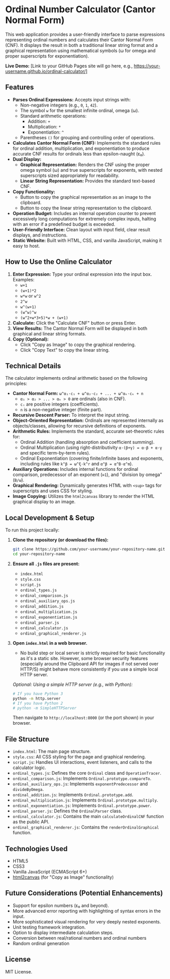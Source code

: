 # Ordinal Number Calculator (Cantor Normal Form)

This web application provides a user-friendly interface to parse expressions representing ordinal numbers and calculates their Cantor Normal Form (CNF). It displays the result in both a traditional linear string format and a graphical representation using mathematical symbols (ω for omega and proper superscripts for exponentiation).

**Live Demo:** [Link to your GitHub Pages site will go here, e.g., https://your-username.github.io/ordinal-calculator/]

## Features

*   **Parses Ordinal Expressions:** Accepts input strings with:
    *   Non-negative integers (e.g., `0`, `1`, `42`).
    *   The symbol `w` for the smallest infinite ordinal, omega (ω).
    *   Standard arithmetic operations:
        *   Addition: `+`
        *   Multiplication: `*`
        *   Exponentiation: `^`
    *   Parentheses `()` for grouping and controlling order of operations.
*   **Calculates Cantor Normal Form (CNF):** Implements the standard rules for ordinal addition, multiplication, and exponentiation to produce accurate CNF results for ordinals less than epsilon-naught (ε₀).
*   **Dual Display:**
    *   **Graphical Representation:** Renders the CNF using the proper omega symbol (ω) and true superscripts for exponents, with nested superscripts sized appropriately for readability.
    *   **Linear String Representation:** Provides the standard text-based CNF.
*   **Copy Functionality:**
    *   Button to copy the graphical representation as an image to the clipboard.
    *   Button to copy the linear string representation to the clipboard.
*   **Operation Budget:** Includes an internal operation counter to prevent excessively long computations for extremely complex inputs, halting with an error if a predefined budget is exceeded.
*   **User-Friendly Interface:** Clean layout with input field, clear result displays, and instructions.
*   **Static Website:** Built with HTML, CSS, and vanilla JavaScript, making it easy to host.

## How to Use the Online Calculator

1.  **Enter Expression:** Type your ordinal expression into the input box. Examples:
    *   `w+1`
    *   `(w+1)*2`
    *   `w*w` or `w^2`
    *   `2^w`
    *   `w^(w+1)`
    *   `(w^w)^w`
    *   `(w^2+w*3+5)*w + (w+1)`
2.  **Calculate:** Click the "Calculate CNF" button or press Enter.
3.  **View Results:** The Cantor Normal Form will be displayed in both graphical and linear string formats.
4.  **Copy (Optional):**
    *   Click "Copy as Image" to copy the graphical rendering.
    *   Click "Copy Text" to copy the linear string.

## Technical Details

The calculator implements ordinal arithmetic based on the following principles:

*   **Cantor Normal Form:** `ω^α₁·c₁ + ω^α₂·c₂ + ... + ω^αₖ·cₖ + n`
    *   `α₁ > α₂ > ... > αₖ > 0` are ordinals (also in CNF).
    *   `cᵢ` are positive integers (coefficients).
    *   `n` is a non-negative integer (finite part).
*   **Recursive Descent Parser:** To interpret the input string.
*   **Object-Oriented Representation:** Ordinals are represented internally as objects/classes, allowing for recursive definitions of exponents.
*   **Arithmetic Rules:** Implements the standard, accurate set-theoretic rules for:
    *   Ordinal Addition (handling absorption and coefficient summing).
    *   Ordinal Multiplication (using right-distributivity `α·(β+γ) = α·β + α·γ` and specific term-by-term rules).
    *   Ordinal Exponentiation (covering finite/infinite bases and exponents, including rules like `k^β = ω^ξ·k^r` and `α^β = α^B·α^m`).
*   **Auxiliary Operations:** Includes internal functions for ordinal comparison, predecessor of an exponent (`⊖1`), and "division by omega" (`B/ω`).
*   **Graphical Rendering:** Dynamically generates HTML with `<sup>` tags for superscripts and uses CSS for styling.
*   **Image Copying:** Utilizes the `html2canvas` library to render the HTML graphical display to an image.

## Local Development & Setup

To run this project locally:

1.  **Clone the repository (or download the files):**
    ```bash
    git clone https://github.com/your-username/your-repository-name.git
    cd your-repository-name
    ```
2.  **Ensure all `.js` files are present:**
    *   `index.html`
    *   `style.css`
    *   `script.js`
    *   `ordinal_types.js`
    *   `ordinal_comparison.js`
    *   `ordinal_auxiliary_ops.js`
    *   `ordinal_addition.js`
    *   `ordinal_multiplication.js`
    *   `ordinal_exponentiation.js`
    *   `ordinal_parser.js`
    *   `ordinal_calculator.js`
    *   `ordinal_graphical_renderer.js`
3.  **Open `index.html` in a web browser.**
    *   No build step or local server is strictly required for basic functionality as it's a static site. However, some browser security features (especially around the Clipboard API for images if not served over HTTP/S) might behave more consistently if you use a simple local HTTP server.

    *Optional: Using a simple HTTP server (e.g., with Python):*
    ```bash
    # If you have Python 3
    python -m http.server
    # If you have Python 2
    # python -m SimpleHTTPServer
    ```
    Then navigate to `http://localhost:8000` (or the port shown) in your browser.

## File Structure

*   `index.html`: The main page structure.
*   `style.css`: All CSS styling for the page and graphical rendering.
*   `script.js`: Handles UI interactions, event listeners, and calls to the calculator logic.
*   `ordinal_types.js`: Defines the core `Ordinal` class and `OperationTracer`.
*   `ordinal_comparison.js`: Implements `Ordinal.prototype.compareTo`.
*   `ordinal_auxiliary_ops.js`: Implements `exponentPredecessor` and `divideByOmega`.
*   `ordinal_addition.js`: Implements `Ordinal.prototype.add`.
*   `ordinal_multiplication.js`: Implements `Ordinal.prototype.multiply`.
*   `ordinal_exponentiation.js`: Implements `Ordinal.prototype.power`.
*   `ordinal_parser.js`: Defines the `OrdinalParser` class.
*   `ordinal_calculator.js`: Contains the main `calculateOrdinalCNF` function as the public API.
*   `ordinal_graphical_renderer.js`: Contains the `renderOrdinalGraphical` function.

## Technologies Used

*   HTML5
*   CSS3
*   Vanilla JavaScript (ECMAScript 6+)
*   [html2canvas](https://html2canvas.hertzen.com/) (for "Copy as Image" functionality)

## Future Considerations (Potential Enhancements)

*   Support for epsilon numbers (ε₀ and beyond).
*   More advanced error reporting with highlighting of syntax errors in the input.
*   More sophisticated visual rendering for very deeply nested exponents.
*   Unit testing framework integration.
*   Option to display intermediate calculation steps.
*   Conversion between real/rational numbers and ordinal numbers
*   Random ordinal generation

## License

MIT License.
